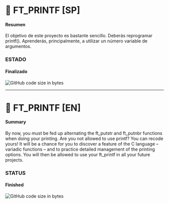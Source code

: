 # :fax: FT_PRINTF [SP]

#### Resumen
El objetivo de este proyecto es bastante sencillo. Deberás reprogramar printf().
Aprenderás, principalmente, a utilizar un número variable de argumentos.

### ESTADO
#### Finalizado
![GitHub code size in bytes](https://img.shields.io/badge/RESULTADO-100%25-green)

<hr/>

# :fax: FT_PRINTF [EN]

#### Summary
By now, you must be fed up alternating the ft_putstr and ft_putnbr
functions when doing your printing. Are you not allowed to use printf? You can recode
yours! It will be a chance for you to discover a feature of the C language – variadic
functions – and to practice detailed management of the printing options. You will then
be allowed to use your ft_printf in all your future projects.

### STATUS
#### Finished
![GitHub code size in bytes](https://img.shields.io/badge/RESULTADO-100%25-green)
